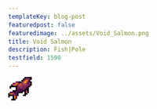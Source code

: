 ```yaml
---
templateKey: blog-post
featuredpost: false
featuredimage: ../assets/Void_Salmon.png
title: Void Salmon
description: Fish|Pole
testfield: 1590
---
```

![Void Salmon](../assets/Void_Salmon.png)